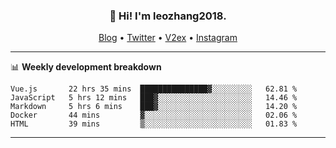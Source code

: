 <h3 align="center">👋 Hi! I'm leozhang2018.</h3>
<p align="center">
  <a href="https://code.leozhang2018.me">Blog</a> •
  <a href="https://twitter.com/leozhang2018">Twitter</a> •
  <a href="https://www.v2ex.com/member/leozhang">V2ex</a> •
  <a href="https://www.instagram.com/leozhanghere">Instagram</a>
</p>

-------

📊 **Weekly development breakdown**
<!--START_SECTION:waka-->
```text
Vue.js       22 hrs 35 mins  ███████████████▓░░░░░░░░░   62.81 % 
JavaScript   5 hrs 12 mins   ███▓░░░░░░░░░░░░░░░░░░░░░   14.46 % 
Markdown     5 hrs 6 mins    ███▓░░░░░░░░░░░░░░░░░░░░░   14.20 % 
Docker       44 mins         ▓░░░░░░░░░░░░░░░░░░░░░░░░   02.06 % 
HTML         39 mins         ▒░░░░░░░░░░░░░░░░░░░░░░░░   01.83 % 
```
<!--END_SECTION:waka-->
-------

